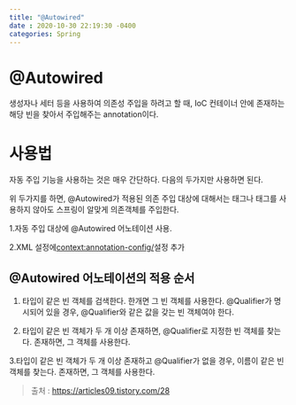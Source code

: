 ```yaml
---
title: "@Autowired"
date : 2020-10-30 22:19:30 -0400
categories: Spring
---
```



# @Autowired

생성자나 세터 등을 사용하여 의존성 주입을 하려고 할 때, IoC 컨테이너 안에 존재하는 해당 빈을 찾아서 주입해주는 annotation이다.

# 사용법

자동 주입 기능을 사용하는 것은 매우 간단하다. 다음의 두가지만 사용하면 된다.

위 두가지를 하면, @Autowired가 적용된 의존 주입 대상에 대해서는 <property>태그나 <constructor-arg>태그를 사용하지 않아도 스프링이 알맞게 의존객체를 주입한다.

1.자동 주입 대상에 @Autowired 어노테이션 사용.

2.XML 설정에<context:annotation-config/>설정 추가

## @Autowired 어노테이션의 적용 순서

1. 타입이 같은 빈 객체를 검색한다. 한개면 그 빈 객체를 사용한다. @Qualifier가 명시되어 있을 경우, @Qualifier와 같은 값을 갖는 빈 객체여야 한다.

 

2. 타입이 같은 빈 객체가 두 개 이상 존재하면, @Qualifier로 지정한 빈 객체를 찾는다. 존재하면, 그 객체를 사용한다.

 

3.타입이 같은 빈 객체가 두 개 이상 존재하고 @Qualifier가 없을 경우, 이름이 같은 빈 객체를 찾는다. 존재하면, 그 객체를 사용한다.

> 출처 : https://articles09.tistory.com/28
